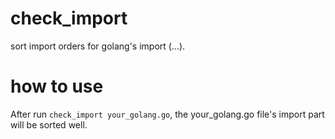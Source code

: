 # check_import
sort import orders for golang's import (...).
# how to use
After run `check_import your_golang.go`, the your_golang.go file's import part will be sorted well.

